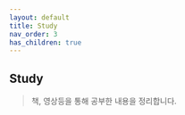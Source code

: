 ```yaml
---
layout: default
title: Study
nav_order: 3
has_children: true
---
```


## Study
> 책, 영상등을 통해 공부한 내용을 정리합니다.

